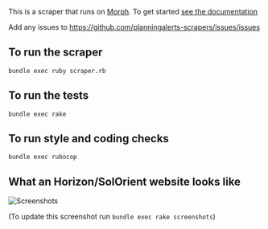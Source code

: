 This is a scraper that runs on [Morph](https://morph.io). To get started [see the documentation](https://morph.io/documentation)

Add any issues to https://github.com/planningalerts-scrapers/issues/issues

## To run the scraper

```
bundle exec ruby scraper.rb
```

## To run the tests

```
bundle exec rake
```

## To run style and coding checks

```
bundle exec rubocop
```

## What an Horizon/SolOrient website looks like

![Screenshots](https://github.com/planningalerts-scrapers/multiple_horizon/raw/master/screenshots/all.jpg)

(To update this screenshot run `bundle exec rake screenshots`)
